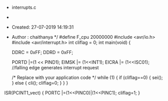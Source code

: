 
 * interrupts.c
 *
 * Created: 27-07-2019 14:19:31
 * Author : chaithanya
 */ 
#define F_cpu  20000000
#include <avr/io.h>
#include <avr/interrupt.h>
int cliflag = 0;
int main(void)
{
	
	DDRC = 0xFF;
	DDRD = 0xFF;

	PORTD |=(1 << PIND1);
	EIMSK |= (1<<INT1); 
	EICRA |= (1<<ISC01); //falling edge generates interrupt request

    /* Replace with your application code */
    while (1) 
    {
		if (cliflag==0)
		{
			sei();
		}
		else
		{
			cli();
			cliflag=0;
        }
}
}

ISR(PCINT1_vect)
{
	PORTC |=(1<<PINC0)|(1<<PINC1);
	cliflag=1;
}
